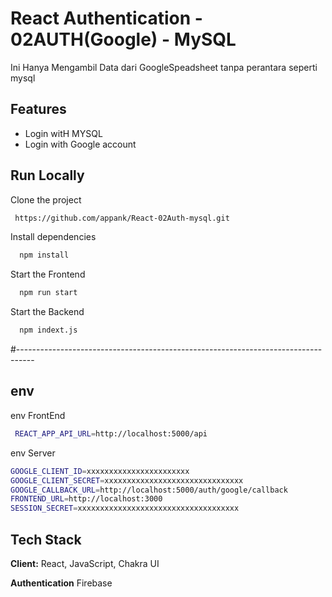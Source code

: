 
# React Authentication - 02AUTH(Google) - MySQL

Ini Hanya Mengambil Data dari GoogleSpeadsheet tanpa perantara seperti mysql


## Features

- Login witH MYSQL
- Login with Google account



## Run Locally

Clone the project

```bash
 https://github.com/appank/React-02Auth-mysql.git
```

Install dependencies

```bash
  npm install
```

Start the Frontend

```bash
  npm run start
```
Start the Backend

```bash
  npm indext.js
```
#----------------------------------------------------------------------------------
## env
env FrontEnd

```bash
 REACT_APP_API_URL=http://localhost:5000/api
```

env Server

```bash
GOOGLE_CLIENT_ID=xxxxxxxxxxxxxxxxxxxxxxx
GOOGLE_CLIENT_SECRET=xxxxxxxxxxxxxxxxxxxxxxxxxxxxxxx
GOOGLE_CALLBACK_URL=http://localhost:5000/auth/google/callback
FRONTEND_URL=http://localhost:3000
SESSION_SECRET=xxxxxxxxxxxxxxxxxxxxxxxxxxxxxxxxxxxx
```




## Tech Stack

**Client:** React, JavaScript, Chakra UI

**Authentication** Firebase

